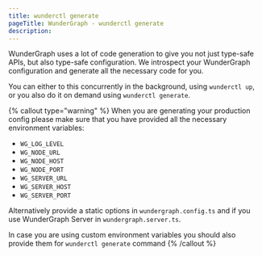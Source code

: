 ```yaml
---
title: wunderctl generate
pageTitle: WunderGraph - wunderctl generate
description:
---
```


WunderGraph uses a lot of code generation to give you not just type-safe APIs,
but also type-safe configuration.
We introspect your WunderGraph configuration and generate all the necessary code for you.

You can either to this concurrently in the background,
using `wunderctl up`,
or you also do it on demand using `wunderctl generate`.

{% callout type="warning" %}
When you are generating your production config please make sure that you have provided all the necessary environment variables:

- `WG_LOG_LEVEL`
- `WG_NODE_URL`
- `WG_NODE_HOST`
- `WG_NODE_PORT`
- `WG_SERVER_URL`
- `WG_SERVER_HOST`
- `WG_SERVER_PORT`

Alternatively provide a static options in `wundergraph.config.ts` and if you use WunderGraph Server in `wundergraph.server.ts`.

In case you are using custom environment variables you should also provide them for `wunderctl generate` command
{% /callout %}
